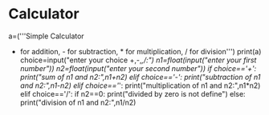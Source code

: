 # Calculator
a=('''Simple Calculator
+ for addition, - for subtraction, * for multiplication, / for division''')
print(a)
choice=input("enter your choice +,-,*,/:")
n1=float(input("enter your first number"))
n2=float(input("enter your second number"))
if choice=='+':
  print("sum of n1 and n2:",n1+n2)
elif choice=='-':
  print("subtraction of n1 and n2:",n1-n2)
elif choice=='*':
  print("multiplication of n1 and n2:",n1*n2)
elif choice=='/':
  if n2==0:
    print("divided by zero is not define")
  else:
    print("division of n1 and n2:",n1/n2)
